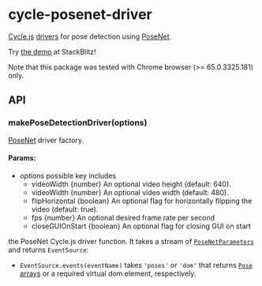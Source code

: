 <!-- This README.md is automatically generated. Edit the JSDoc comments in source code or the md files in docs/readmes/. -->

# cycle-posenet-driver

[Cycle.js](http://cycle.js.org/) [drivers](https://cycle.js.org/drivers.html) for pose detection using [PoseNet](https://github.com/tensorflow/tfjs-models/tree/master/posenet).

Try [the demo](https://stackblitz.com/edit/cycle-robot-drivers-demos-posenet) at StackBlitz!

Note that this package was tested with Chrome browser (>= 65.0.3325.181) only.

## API

<!-- Start src/index.ts -->

<!-- End src/index.ts -->

<!-- Start src/makePoseDetectionDriver.ts -->

### makePoseDetectionDriver(options)

[PoseNet](https://github.com/tensorflow/tfjs-models/tree/master/posenet)
driver factory.

#### Params:

* *options* possible key includes 
  * videoWidth {number} An optional video height (default: 640).
  * videoWidth {number} An optional video width (default: 480).
  * flipHorizontal {boolean} An optional flag for horizontally flipping the
    video (default: true).
  * fps {number} An optional desired frame rate per second
  * closeGUIOnStart {boolean} An optional flag for closing GUI on start

the PoseNet Cycle.js driver function. It takes a stream of [`PoseNetParameters`](./src/makePoseDetectionDriver.ts) and returns `EventSource`:

  * `EventSource.events(eventName)` takes `'poses'` or `'dom'` that returns
    [`Pose` arrays](https://github.com/tensorflow/tfjs-models/tree/master/posenet#via-npm)
    or a required virtual dom element, respectively.

<!-- End src/makePoseDetectionDriver.ts -->

<!-- Start src/utils.ts -->

<!-- End src/utils.ts -->

